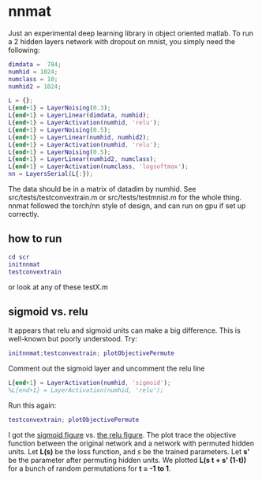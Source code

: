 # nnmat

Just an experimental deep learning library in object oriented matlab.
To run a 2 hidden layers network with dropout on mnist, you simply need the following:

```matlab
dimdata =  784;
numhid = 1024;
numclass = 10;
numhid2 = 1024;

L = {};
L{end+1} = LayerNoising(0.3);
L{end+1} = LayerLinear(dimdata, numhid);
L{end+1} = LayerActivation(numhid, 'relu');
L{end+1} = LayerNoising(0.5);
L{end+1} = LayerLinear(numhid, numhid2);
L{end+1} = LayerActivation(numhid, 'relu');
L{end+1} = LayerNoising(0.5);
L{end+1} = LayerLinear(numhid2, numclass);
L{end+1} = LayerActivation(numclass, 'logsoftmax');
nn = LayersSerial(L{:});
```

The data should be in a matrix of datadim by numhid. See src/tests/testconvextrain.m or src/tests/testmnist.m for the whole thing.
nnmat followed the torch/nn style of design, and can run on gpu if set up correctly.

## how to run
```matlab
cd scr
initnnmat
testconvextrain
```
or look at any of these testX.m

## sigmoid vs. relu

It appears that relu and sigmoid units can make a big difference. This is well-known but poorly understood.
Try:
```matlab
initnnmat;testconvextrain; plotObjectivePermute
```
Comment out the sigmoid layer and uncomment the relu line

```matlab
L{end+1} = LayerActivation(numhid, 'sigmoid');
%L{end+1} = LayerActivation(numhid, 'relu');
```

Run this again: 
```matlab
testconvextrain; plotObjectivePermute
```

I got the [sigmoid figure](src/plots/sigmoid.pdf) vs. [the relu figure](src/plots/relu.pdf).
The plot trace the objective function between the original network and a network with permuted hidden units. Let **L(s)** be the loss function, and *s* be the trained parameters. Let  **s'** be the parameter after permuting hidden units. We plotted **L(s t + s' (1-t))** for a bunch of random permutations for **t = -1 to 1**.



